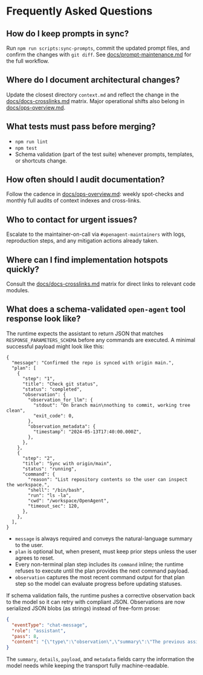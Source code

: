 # Frequently Asked Questions

## How do I keep prompts in sync?

Run `npm run scripts:sync-prompts`, commit the updated prompt files, and confirm the changes with `git diff`. See [docs/prompt-maintenance.md](./prompt-maintenance.md) for the full workflow.

## Where do I document architectural changes?

Update the closest directory `context.md` and reflect the change in the [docs/docs-crosslinks.md](./docs-crosslinks.md) matrix. Major operational shifts also belong in [docs/ops-overview.md](./ops-overview.md).

## What tests must pass before merging?

- `npm run lint`
- `npm test`
- Schema validation (part of the test suite) whenever prompts, templates, or shortcuts change.

## How often should I audit documentation?

Follow the cadence in [docs/ops-overview.md](./ops-overview.md): weekly spot-checks and monthly full audits of context indexes and cross-links.

## Who to contact for urgent issues?

Escalate to the maintainer-on-call via `#openagent-maintainers` with logs, reproduction steps, and any mitigation actions already taken.

## Where can I find implementation hotspots quickly?

Consult the [docs/docs-crosslinks.md](./docs-crosslinks.md) matrix for direct links to relevant code modules.

## What does a schema-validated `open-agent` tool response look like?

The runtime expects the assistant to return JSON that matches `RESPONSE_PARAMETERS_SCHEMA` before any commands are executed. A minimal successful payload might look like this:

```jsonc
{
  "message": "Confirmed the repo is synced with origin main.",
  "plan": [
    {
      "step": "1",
      "title": "Check git status",
      "status": "completed",
      "observation": {
        "observation_for_llm": {
          "stdout": "On branch main\nnothing to commit, working tree clean",
          "exit_code": 0,
        },
        "observation_metadata": {
          "timestamp": "2024-05-13T17:40:00.000Z",
        },
      },
    },
    {
      "step": "2",
      "title": "Sync with origin/main",
      "status": "running",
      "command": {
        "reason": "List repository contents so the user can inspect the workspace.",
        "shell": "/bin/bash",
        "run": "ls -la",
        "cwd": "/workspace/OpenAgent",
        "timeout_sec": 120,
      },
    },
  ],
}
```

- `message` is always required and conveys the natural-language summary to the user.
- `plan` is optional but, when present, must keep prior steps unless the user agrees to reset.
- Every non-terminal plan step includes its `command` inline; the runtime refuses to execute until the plan provides the next command payload.
- `observation` captures the most recent command output for that plan step so the model can evaluate progress before updating statuses.

If schema validation fails, the runtime pushes a corrective observation back to the model so it can retry with compliant JSON. Observations are now serialized JSON blobs (as strings) instead of free-form prose:

```json
{
  "eventType": "chat-message",
  "role": "assistant",
  "pass": 8,
  "content": "{\"type\":\"observation\",\"summary\":\"The previous assistant response failed schema validation.\",\"details\":\"Schema validation failed: /plan/0/command/shell: is required\",\"payload\":{\"schema_validation_error\":true,\"message\":\"Schema validation failed: /plan/0/command/shell: is required\",\"details\":[\"/plan/0/command/shell: is required\"],\"response_snippet\":\"{ \\\"plan\\\": [ { \\\"step\\\": \\\"1\\\", \\\"title\\\": \\\"Check git status\\\", \\\"status\\\": \\\"running\\\", \\\"command\\\": { \\\"run\\\": \\\"ls\\\" } } ] }\"},\"metadata\":{\"timestamp\":\"2024-05-13T17:45:00.000Z\"}}"
}
```

The `summary`, `details`, `payload`, and `metadata` fields carry the information the model needs while keeping the transport fully machine-readable.
